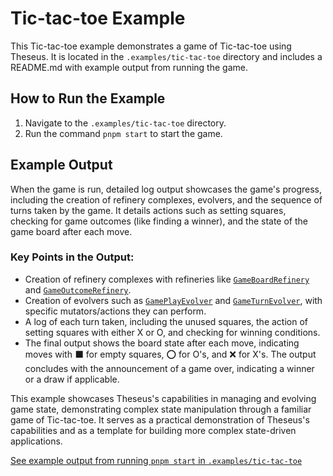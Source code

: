 # Tic-tac-toe Example

This Tic-tac-toe example demonstrates a game of Tic-tac-toe using Theseus. It is located in the
`.examples/tic-tac-toe` directory and includes a README.md with example output from running the game.

## How to Run the Example

1. Navigate to the `.examples/tic-tac-toe` directory.
2. Run the command `pnpm start` to start the game.

## Example Output

When the game is run, detailed log output showcases the game's progress, including the creation of refinery
complexes, evolvers, and the sequence of turns taken by the game. It details actions such as setting squares,
checking for game outcomes (like finding a winner), and the state of the game board after each move.

### Key Points in the Output:

-   Creation of refinery complexes with refineries like
    [`GameBoardRefinery`](./src/game-ship/refine/refineries/GameBoardRefinery.ts) and
    [`GameOutcomeRefinery`](./src/game-ship/refine/refineries/GameOutcomeRefinery.ts).
-   Creation of evolvers such as [`GamePlayEvolver`](./src/game-ship/evolve/evolvers/GamePlayEvolver.ts) and
    [`GameTurnEvolver`](./src/game-ship/evolve/evolvers/GameTurnEvolver.ts), with specific mutators/actions
    they can perform.
-   A log of each turn taken, including the unused squares, the action of setting squares with either X or O,
    and checking for winning conditions.
-   The final output shows the board state after each move, indicating moves with ⬛ for empty squares, ⭕ for
    O's, and ❌ for X's. The output concludes with the announcement of a game over, indicating a winner or a
    draw if applicable.

This example showcases Theseus's capabilities in managing and evolving game state, demonstrating complex state
manipulation through a familiar game of Tic-tac-toe. It serves as a practical demonstration of Theseus's
capabilities and as a template for building more complex state-driven applications.

[See example output from running `pnpm start` in `.examples/tic-tac-toe`](./example-output.md)
